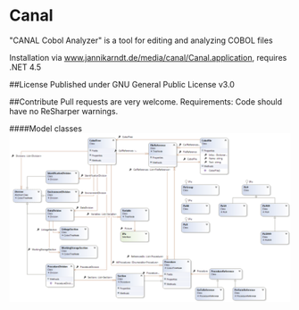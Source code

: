 # Canal
"CANAL Cobol Analyzer" is a tool for editing and analyzing COBOL files

Installation via www.jannikarndt.de/media/canal/Canal.application, requires .NET 4.5

##License
Published under GNU General Public License v3.0

##Contribute
Pull requests are very welcome. Requirements: Code should have no ReSharper warnings.

####Model classes
![](https://raw.githubusercontent.com/JannikArndt/Canal/master/ModelClasses.png)
